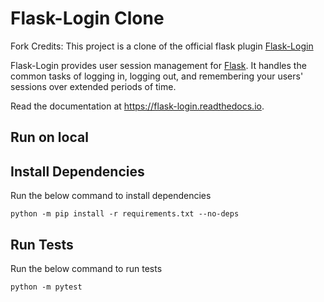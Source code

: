 # Flask-Login Clone

Fork Credits: This project is a clone of the official flask plugin [Flask-Login](https://pypi.org/project/Flask-Login/)

Flask-Login provides user session management for [Flask][]. It handles the common
tasks of logging in, logging out, and remembering your users' sessions over
extended periods of time.

Read the documentation at <https://flask-login.readthedocs.io>.

[Flask]: https://flask.palletsprojects.com

## Run on local

## Install Dependencies

Run the below command to install dependencies

```shell
python -m pip install -r requirements.txt --no-deps
```

## Run Tests

Run the below command to run tests

```shell
python -m pytest
```
